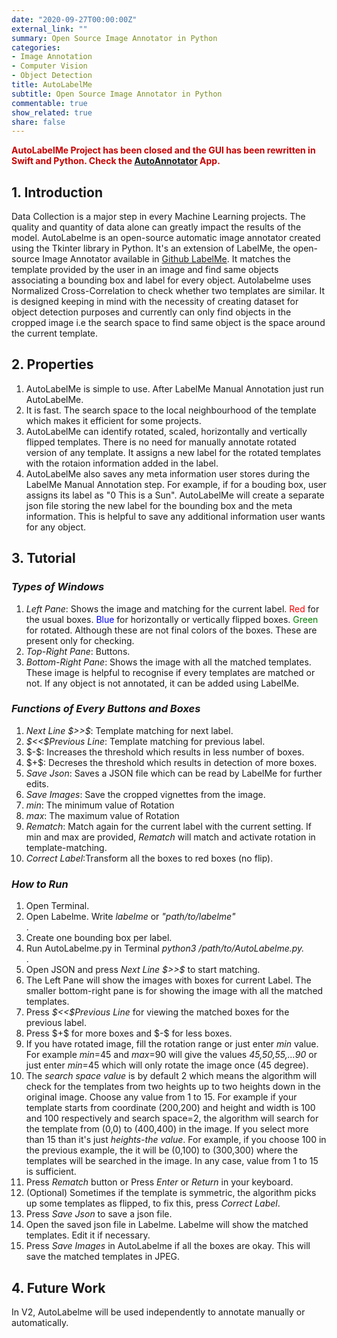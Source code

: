```yaml
---
date: "2020-09-27T00:00:00Z"
external_link: ""
summary: Open Source Image Annotator in Python
categories:
- Image Annotation
- Computer Vision
- Object Detection
title: AutoLabelMe
subtitle: Open Source Image Annotator in Python
commentable: true
show_related: true
share: false
---
```


<b style="color:rgba(200, 0, 0,1);">AutoLabelMe Project has been closed and the GUI has been rewritten in Swift and Python. Check the [AutoAnnotator](/projects/autoannotator) App. </b>
## 1. Introduction

Data Collection is a major step in every Machine Learning
projects. The quality and quantity of data alone can
greatly impact the results of the model.
AutoLabelme is an open-source automatic image annotator created using the Tkinter library in Python.
It's an extension of LabelMe, the open-source Image Annotator available in
[Github LabelMe](https://github.com/wkentaro/labelme). It matches the template provided by the user in an image and find same objects
associating a bounding box and label for every object.
Autolabelme uses Normalized Cross-Correlation to check whether two templates are
similar. It is designed keeping in mind with the necessity of creating dataset
for object detection purposes and currently can only find objects in the cropped
image i.e the search space to find same object is the space around the current
template.

## 2. Properties

<ol>
<li>AutoLabelMe is simple to use. After LabelMe Manual Annotation just run AutoLabelMe.</li>
<li> It is fast. The search space to the local neighbourhood of the template
	which makes it efficient for some projects.</li>
<li> AutoLabelMe can identify rotated, scaled, horizontally and
	vertically flipped templates. There is no need for manually annotate
	rotated version of any template. It assigns a new label for the rotated
	templates with the rotaion information added in the label.</li>
<li>AutoLabelMe also saves any meta information user stores during the LabelMe Manual Annotation
	step.
	For example, if for a bouding box, user assigns its label as "0 This is a Sun".
	AutoLabelMe will create a separate json file storing the new label for the
	bounding box and the meta information. This is helpful to save any additional
	information user wants for any object.</li>
</ol>

## 3. Tutorial


### *Types of Windows*

<ol>
	<li><i>Left Pane</i>: Shows the image and matching for the current label.
		<span style="color:red" ;>Red</span> for the usual boxes. <span style="color:blue"
			;>Blue</span>
		for horizontally or vertically flipped boxes.
		<span style="color:green" ;>Green</span> for rotated. Although these
		are not final colors of the boxes. These are present only for checking.</li>
	<li>
		<i>Top-Right Pane</i>: Buttons.
	</li>
	<li>
		<i>Bottom-Right Pane</i>: Shows the image with all the matched templates.
		These image is helpful to recognise if every templates are matched or not.
		If any object is not annotated, it can be added using LabelMe.
	</li>
</ol>


### *Functions of Every Buttons and Boxes*

<ol>
	<li>
		<i>Next Line $>>$</i>: Template matching for next label.
	</li>
	<li>
		<i> $<<$Previous Line</i>: Template matching for previous label. </li> <li>
				$-$: Increases the threshold which results in less number of boxes.
	</li>
	<li>
		$+$: Decreses the threshold which results in detection of more boxes.
	</li>
	<li>
		<i>Save Json</i>: Saves a JSON file which can be read by LabelMe for further edits.
	</li>
	<li>
		<i>Save Images</i>: Save the cropped vignettes from the image.
	</li>
	<li>
		<i>min</i>: The minimum value of Rotation
	</li>
	<li>
		<i>max</i>: The maximum value of Rotation
	</li>
	<li>
		<i>Rematch</i>: Match again for the current label with the current setting. If min and max
		are provided, <i>Rematch</i> will match and activate rotation in template-matching.
	</li>
	<li>
		<i>Correct Label</i>:Transform all the boxes to red boxes (no flip).
	</li>
</ol>

### *How to Run*

<ol>
	<li> Open Terminal.</li>
	<li> Open Labelme. Write <i>labelme</i> or <i>"path/to/labelme"</i></li>.
	<li> Create one bounding box per label.</li>
	<li> Run AutoLabelme.py in Terminal <i>python3 /path/to/AutoLabelme.py.</i></li>.
	<li> Open JSON and press <i>Next Line $>>$</i> to start matching.</li>
	<li> The Left Pane will show the images with boxes for current Label. The smaller bottom-right
		pane is for showing the image with all the matched templates.</li>
	<li> Press <i> $<<$Previous Line</i> for viewing the matched boxes for the previous label. </li>
				<li>Press $+$ for more boxes and $-$ for less boxes.</li>
	<li>If you have rotated image, fill the rotation range or just enter
		<i>min</i> value. For example <i>min</i>=45 and <i>max</i>=90 will give the values
		<i>45,50,55,...90</i> or just enter <i>min</i>=45 which will only rotate the image once (45
		degree).</li>
	<li>The <i>search space value</i> is by default 2 which means the algorithm will check
		for the templates from two heights up to two heights down in the original image.
		Choose any value from 1 to 15. For example if your template starts from coordinate
		(200,200) and height and width is 100 and 100 respectively and search space=2,
		the algorithm will search for the template from (0,0) to (400,400) in the image.
		If you select more than 15 than it's just <i>heights-the value</i>. For example,
		if you choose 100 in the previous example, the it will be (0,100) to (300,300)
		where the templates will be searched in the image. In any case, value from 1 to 15 is
		sufficient.</li>
	<li>Press <i>Rematch</i> button or Press <i>Enter</i> or <i>Return</i> in your keyboard.</li>
	<li>(Optional) Sometimes if the template is symmetric, the algorithm picks up some templates as
		flipped,
		to fix this, press <i>Correct Label</i>.</li>
	<li>Press <i>Save Json</i> to save a json file.</li>
	<li> Open the saved json file in Labelme. Labelme will show the matched templates. Edit it if
		necessary.</li>
	<li>Press <i>Save Images</i> in AutoLabelme if all the boxes are okay. This will save the
		matched templates in JPEG.</li>
</ol>

## 4. Future Work

In V2, AutoLabelme will be used independently to annotate manually or automatically.

